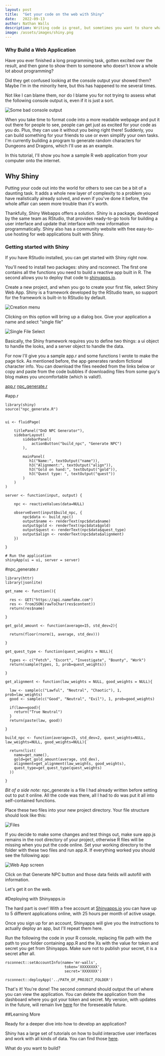 ```yaml
---
layout: post
title:  "Get your code on the web with Shiny"
date:   2022-09-13
author: Nathan Walls
description: Writing code is great, but sometimes you want to share what you've built with others. Shiny provides a way to get your R code on the web and give visibility to your skills. In this tutorial, you'll publish a provided application to see just how easy it is to get code online.
image: /assets/images/shiny.png
---
```


### Why Build a Web Application

Have you ever finished a long programming task, gotten excited over the result, and then
gone to show them to someone who doesn't know a whole lot about programming?

Did they get confused looking at the console output your showed them? Maybe I'm
in the minority here, but this has happened to me several times.

Not like I can blame them, nor do I blame you for not trying to assess what the following console output is, even if it
is just a sort.

![Some bad console output](../assets/images/consoleoutputyucky.png)

When you take time to format code into a more readable webpage
and put it out there for people to see, people can get just as excited for your
code as you do. Plus, they can use it without you being right there! Suddenly, you can build
something for your friends to use or even simplify your own tasks. I'm currently building
a program to generate random characters for Dungeons and Dragons, which I'll use as an example.

In this tutorial, I'll show you how a sample R web application from your computer
onto the internet.

## Why Shiny

Putting your code out into the world for others to see can be a bit of a daunting
task. It adds a whole new layer of complexity to a problem you have realistically
already solved, and even if you've done it before, the whole affair can seem
more trouble than it's worth.

Thankfully, Shiny Webapps offers a solution. Shiny is a package, developed by
the same team as RStudio, that provides ready-to-go
tools for building a user interface and update that interface with new information programmatically. Shiny
also has a community website with free easy-to-use hosting for web applications built with Shiny.


### Getting started with Shiny

If you have RStudio installed, you can get started with Shiny right now.

You'll need to install two packages: shiny and rsconnect. The first one contains all the functions
you need to build a reactive app built in R. The second allows you to deploy
that code to [shinyapps.io](https://www.shinyapps.io).

Create a new project, and when you go to create your first file, select
Shiny Web App. Shiny is a framework developed by the RStudio team, so
support for the framework is built-in to RStudio by default.

![Creation menu](../assets/images/webappcreate.png)

Clicking on this option will bring up a dialog box. Give your application
a name and select "single file"

![Single File Select](../assets/images/exampleappcreate.png)

Basically, the Shiny framework requires you to define two things:
a ui object to handle the looks, and a server object to handle the data.

For now I'll give you a sample app.r and some functions I wrote
to make the page tick. As mentioned before, the app generates random fictional character info.
You can download the files needed from the links below or copy and paste from the code bubbles if downloading files
from some guy's blog makes you uncomfortable (which is valid!).


[app.r](https://drive.google.com/file/d/1eNkzzPRSAhfghCoviLT8bMj9JFOzRsf_/view?usp=sharing)
[npc_generate.r](https://drive.google.com/file/d/17ycHmn0Pg9FSlysiyBZ8Z_MuR1vTXC86/view?usp=sharing)

#app.r

```
library(shiny)
source("npc_generate.R")


ui <- fluidPage(

    titlePanel("DnD NPC Generator"),
    sidebarLayout(
        sidebarPanel(
            actionButton("build_npc", "Generate NPC")
        ),

        mainPanel(
           h1("Name:", textOutput("name")),
           h3("Alignment:", textOutput("align")),
           h3("Gold on hand:", textOutput("gold")),
           h3("Quest type: ", textOutput("quest"))
        )
    )
)

server <- function(input, output) {

    npc <- reactiveValues(data=NULL)
    
    observeEvent(input$build_npc, {
        npc$data <- build_npc()
        output$name <- renderText(npc$data$name)
        output$gold <- renderText(npc$data$gold)
        output$quest <- renderText(npc$data$quest_type)
        output$align <- renderText(npc$data$alignment)
    })
    
}

# Run the application 
shinyApp(ui = ui, server = server)
```


#npc_generate.r
```
library(httr)
library(jsonlite)

get_name <- function(){
  
  res <- GET("https://api.namefake.com")
  res <- fromJSON(rawToChar(res$content))
  return(res$name)
  
}

get_gold_amount <- function(average=15, std_dev=2){
  
  return(floor(rnorm(1, average, std_dev)))
         
}

get_quest_type <- function(quest_weights = NULL){
  
  types <- c("Fetch", "Escort", "Investigate", "Bounty", "Work")
  return(sample(types, 1, prob=quest_weights))
  
}

get_alignment <- function(law_weights = NULL, good_weights = NULL){
  
  law <- sample(c("Lawful", "Neutral", "Chaotic"), 1, prob=law_weights)
  good <- sample(c("Good", "Neutral", "Evil"), 1, prob=good_weights)
  
  if(law==good){
    return("True Neutral")
  }
  return(paste(law, good))
  
}

build_npc <- function(average=15, std_dev=2, quest_weights=NULL, law_weights=NULL, good_weights=NULL){
  
  return(list(
    name=get_name(),
    gold=get_gold_amount(average, std_dev),
    alignment=get_alignment(law_weights, good_weights),
    quest_type=get_quest_type(quest_weights)
  ))
  
}

```

_Bit of a side note:_ npc_generate is a file I had already written before
setting out to put it online. All the code was there, all I had to do
was put it all into self-contained functions.

Place these two files into your new project directory. Your file structure should look like this:

![Files](../assets/images/filestructrue.png)

If you decide to make some changes and test things out, make sure app.js
remains in the root directory of your project, otherwise R files will be missing
when you put the code online.
Set your working directory to the folder with these two files and run
app.R. If everything worked you should see the following app:

![Web App screen](../assets/images/sampleapp.png)

Click on that Generate NPC button and those data fields will autofill
with information.

Let's get it on the web.

#Deploying with Shinyapps.io

The hard part is over! With a free account at [Shinyapps.io]("https://www.shinyapps.io/)
you can have up to 5 different applications online, with 25 hours per month of active usage.

Once you sign up for an account, Shinyapps will give you the instructions
to actually deploy an app, but I'll repeat them here.

Run the following the code in your R console, replacing file path with
the path to your folder containing app.R and the Xs with the value for token and secret you get from Shinyapps.
Make sure not to publish your secret, it is a secret after all.

```
rsconnect::setAccountInfo(name='mr-walls',
                           token='XXXXXXXX',
                           secret='XXXXXXX')
 
rsconnect::deployApp('../PATH_OF_PROJECT_FOLDER')
```

That's it! You're done! The second command should output the url
where you can view the application. You can delete the application from
the dashboard where you got your token and secret. My version, with updates in the future,
will remain live [here](https://mr-walls.shinyapps.io/testshinywebapp/) for the foreseeable future.

##Learning More

Ready for a deeper dive into how to develop an application?

Shiny has a large set of tutorials on how to build interactive user interfaces
and work with all kinds of data. You can find those [here](https://shiny.rstudio.com/tutorial/).

What do you want to build?
